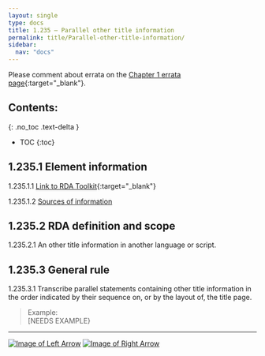 ```yaml
---
layout: single
type: docs
title: 1.235 — Parallel other title information
permalink: title/Parallel-other-title-information/
sidebar:
  nav: "docs"
---
```


Please comment about errata on the [Chapter 1 errata page](https://docs.google.com/document/d/1ZQrHST262NmyQBIjqDihNGPaU_Y9rKCN2wiRPtwm-D8/edit#heading=h.eylvn33nwstx){:target="_blank"}.

## Contents:
{: .no_toc .text-delta }

- TOC
{:toc}

## 1.235.1 Element information

<a name="1.235.1.1">1.235.1.1</a> [Link to RDA Toolkit](https://beta.rdatoolkit.org/Content/Index?externalId=en-US_ala-80c7de78-1700-38d0-8703-a4779c9ed064){:target="_blank"}

<a name="1.235.1.2">1.235.1.2</a> [Sources of information](/DCRMR/title/#1011-sources-of-information)

## 1.235.2 RDA definition and scope

<a name="1.235.2.1">1.235.2.1</a> An other title information in another language or script.

## 1.235.3 General rule

<a name="1.235.3.1">1.235.3.1</a> Transcribe parallel statements containing other title information in the order indicated by their sequence on, or by the layout of, the title page.

>Example:  
> [NEEDS EXAMPLE}

---

[![Image of Left Arrow](https://rbms-bsc.github.io/DCRMR/assets/pictures/navigation/Arrow_Left.png "1.23 — Other title information")](/DCRMR/title/Other-title-information/) [![Image of Right Arrow](https://rbms-bsc.github.io/DCRMR/assets/pictures/navigation/Arrow_Right.png "1.25 — Variant title of manifestation")](/DCRMR/title/Variant-title-of-manifestation/)
